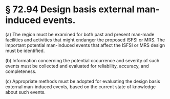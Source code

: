 # § 72.94   Design basis external man-induced events.

(a) The region must be examined for both past and present man-made facilities and activities that might endanger the proposed ISFSI or MRS. The important potential man-induced events that affect the ISFSI or MRS design must be identified. 


(b) Information concerning the potential occurrence and severity of such events must be collected and evaluated for reliability, accuracy, and completeness. 


(c) Appropriate methods must be adopted for evaluating the design basis external man-induced events, based on the current state of knowledge about such events. 




